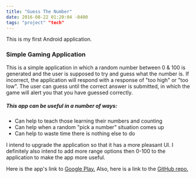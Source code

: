 ```yaml
---
title: "Guess The Number"
date: 2016-08-22 01:20:04 -0400
tags: "project" "tech"
---
```

This is my first Android application.
<!--sep-->

### Simple Gaming Application ###

This is a simple application in which a random number between 0 & 100 is generated and the user is supposed to try
and guess what the number is. If incorrect, the application will respond with a response of "too high" or "too low".
The user can guess until the correct answer is submitted, in which the game will alert you that you have guessed correctly.

##### This app can be useful in a number of ways: #####

- Can help to teach those learning their numbers and counting
- Can help when a random "pick a number" situation comes up
- Can help to waste time there is nothing else to do

I intend to upgrade the application so that it has a more pleasant UI. I definitely also intend to add more range options then
0-100 to the application to make the app more useful.

Here is the app's link to [Google Play.](https://play.google.com/store/apps/details?id=io.github.ngbrown11.myfirstapp)
Also, here is a link to the [GitHub repo.](https://github.com/ngbrown11/guess-the-number)
